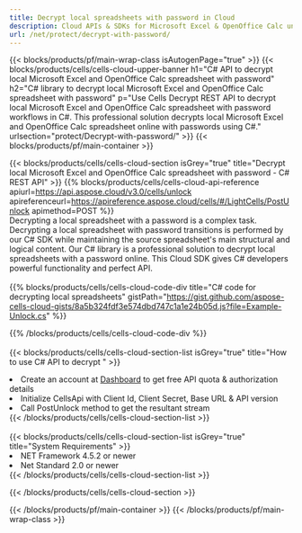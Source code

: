 ```yaml
---
title: Decrypt local spreadsheets with password in Cloud 
description: Cloud APIs & SDKs for Microsoft Excel & OpenOffice Calc unlock. Spreadsheets decrypt by the Cells Cloud API. SDK support kinds of development languages. They include Android, C#, Go, Java, NodeJS, Perl, PHP, Python, Ruby, and swift. 
url: /net/protect/decrypt-with-password/
---
```



{{< blocks/products/pf/main-wrap-class isAutogenPage="true" >}}
{{< blocks/products/cells/cells-cloud-upper-banner h1="C# API to decrypt local Microsoft Excel and OpenOffice Calc spreadsheet with password" h2="C# library to decrypt local Microsoft Excel and OpenOffice Calc spreadsheet with password" p="Use Cells Decrypt REST API to decrypt local Microsoft Excel and OpenOffice Calc spreadsheet with password workflows in C#. This professional solution decrypts local Microsoft Excel and OpenOffice Calc spreadsheet online with passwords using C#." urlsection="protect/Decrypt-with-password/" >}}
{{< blocks/products/pf/main-container >}}

{{< blocks/products/cells/cells-cloud-section isGrey="true"  title="Decrypt local Microsoft Excel and OpenOffice Calc spreadsheet with password - C# REST API" >}}
{{% blocks/products/cells/cells-cloud-api-reference  apiurl=https://api.aspose.cloud/v3.0/cells/unlock  apireferenceurl=https://apireference.aspose.cloud/cells/#/LightCells/PostUnlock  apimethod=POST %}}
<br/>
Decrypting a local spreadsheet with a password is a complex task. Decrypting a local spreadsheet with password transitions is performed by our C# SDK while maintaining the source spreadsheet's main structural and logical content. Our C# library is a professional solution to decrypt local spreadsheets with a password online. This Cloud SDK gives C# developers powerful functionality and perfect API.
<br/>
<br/>
{{% blocks/products/cells/cells-cloud-code-div title="C# code for decrypting local spreadsheets" gistPath="https://gist.github.com/aspose-cells-cloud-gists/8a5b324fdf3e574dbd747c1a1e24b05d.js?file=Example-Unlock.cs" %}}
  
{{% /blocks/products/cells/cells-cloud-code-div  %}}
<br/>
<br/>
{{< blocks/products/cells/cells-cloud-section-list isGrey="true"  title="How to use C# API to decrypt " >}}
<li>Create an account at <a href="https://dashboard.aspose.cloud/">Dashboard</a> to get free API quota & authorization details</li>
<li>Initialize CellsApi with Client Id, Client Secret, Base URL & API version</li>
<li>Call PostUnlock method to get the resultant stream</li>
{{< /blocks/products/cells/cells-cloud-section-list >}}
<br/>
<br/>
{{< blocks/products/cells/cells-cloud-section-list isGrey="true"  title="System Requirements" >}}
<li>NET Framework 4.5.2 or newer</li>
<li>Net Standard 2.0 or newer</li>
{{< /blocks/products/cells/cells-cloud-section-list >}}

{{< /blocks/products/cells/cells-cloud-section >}}

{{< /blocks/products/pf/main-container >}}
{{< /blocks/products/pf/main-wrap-class >}}
